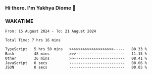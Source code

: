 ### Hi there. I'm Yakhya Diome 👋

### WAKATIME
<!--START_SECTION:waka-->

```txt
From: 15 August 2024 - To: 21 August 2024

Total Time: 7 hrs 16 mins

TypeScript   5 hrs 50 mins   >>>>>>>>>>>>>>>>>>>>-----   80.33 %
Bash         48 mins         >>>----------------------   11.15 %
Other        36 mins         >>-----------------------   08.41 %
JavaScript   0 secs          -------------------------   00.06 %
JSON         0 secs          -------------------------   00.05 %
```

<!--END_SECTION:waka-->
